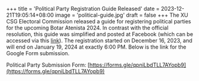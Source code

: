 +++
title = 'Political Party Registration Guide Released'
date = 2023-12-21T19:05:14+08:00
image = 'political-guide.jpg'
draft = false
+++
The XU CSG Electoral Commission released a guide for registering political parties for the upcoming Botar Atenista 2024. In contrast with the official resolution, this guide was simplified and posted at Facebook (which can be accessed via this [link](https://www.facebook.com/100064500467865/posts/739678414858834/)). The registration started on December 16, 2023, and will end on January 19, 2024 at exactly 6:00 PM. Below is the link for the Google Form submission.

Political Party Submission Form: [https://forms.gle/qpniLbdTLL7AYopb9](https://forms.gle/qpniLbdTLL7AYopb9)
